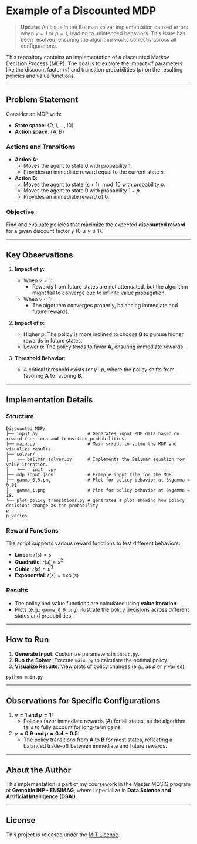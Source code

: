 
# Example of a Discounted MDP

> **Update**: An issue in the Bellman solver implementation caused errors when $\gamma = 1$ or $p = 1$, leading to unintended behaviors. This issue has been resolved, ensuring the algorithm works correctly across all configurations.

This repository contains an implementation of a discounted Markov Decision Process (MDP). The goal is to explore the impact of parameters like the discount factor ($\gamma$) and transition probabilities ($p$) on the resulting policies and value functions.

---

## Problem Statement

Consider an MDP with:
- **State space**: $\{0, 1, \dots, 10\}$
- **Action space**: $\{A, B\}$

### Actions and Transitions
- **Action A**: 
  - Moves the agent to state $0$ with probability $1$.
  - Provides an immediate reward equal to the current state $s$.
- **Action B**:
  - Moves the agent to state $(s+1) \mod 10$ with probability $p$.
  - Moves the agent to state $0$ with probability $1-p$.
  - Provides an immediate reward of $0$.

### Objective
Find and evaluate policies that maximize the expected **discounted reward** for a given discount factor $\gamma$ ($0 \leq \gamma \leq 1$).

---

## Key Observations

1. **Impact of $\gamma$:**
   - When $\gamma = 1$: 
     - Rewards from future states are not attenuated, but the algorithm might fail to converge due to infinite value propagation.
   - When $\gamma < 1$: 
     - The algorithm converges properly, balancing immediate and future rewards.

2. **Impact of $p$:**
   - Higher $p$: The policy is more inclined to choose **B** to pursue higher rewards in future states.
   - Lower $p$: The policy tends to favor **A**, ensuring immediate rewards.

3. **Threshold Behavior:**
   - A critical threshold exists for $\gamma \cdot p$, where the policy shifts from favoring **A** to favoring **B**.

---

## Implementation Details

### Structure

```
Discounted_MDP/
├── input.py                   # Generates input MDP data based on reward functions and transition probabilities.
├── main.py                    # Main script to solve the MDP and visualize results.
├── solver/ 
│   ├── bellman_solver.py      # Implements the Bellman equation for value iteration.
│   └── __init__.py 
├── mdp_input.json             # Example input file for the MDP.
├── gamma_0,9.png              # Plot for policy behavior at $\gamma = 0.9$.
├── gamma_1.png                # Plot for policy behavior at $\gamma = 1$.
└── plot_policy_transitions.py # generates a plot showing how policy decisions change as the probability 
𝑝
p varies
```

### Reward Functions

The script supports various reward functions to test different behaviors:
- **Linear**: $r(s) = s$
- **Quadratic**: $r(s) = s^2$
- **Cubic**: $r(s) = s^3$
- **Exponential**: $r(s) = \exp(s)$

### Results

- The policy and value functions are calculated using **value iteration**.
- Plots (e.g., `gamma_0,9.png`) illustrate the policy decisions across different states and probabilities.

---

## How to Run

1. **Generate Input**: Customize parameters in `input.py`.
2. **Run the Solver**: Execute `main.py` to calculate the optimal policy.
3. **Visualize Results**: View plots of policy changes (e.g., as $p$ or $\gamma$ varies).

```bash
python main.py
```

---

## Observations for Specific Configurations

1. **$\gamma = 1$ and $p = 1$:**
   - Policies favor immediate rewards ($A$) for all states, as the algorithm fails to fully account for long-term gains.
2. **$\gamma = 0.9$ and $p = 0.4-0.5$:**
   - The policy transitions from **A** to **B** for most states, reflecting a balanced trade-off between immediate and future rewards.

---

## About the Author

This implementation is part of my coursework in the Master MOSIG program at **Grenoble INP - ENSIMAG**, where I specialize in **Data Science and Artificial Intelligence (DSAI)**.

---

## License

This project is released under the [MIT License](LICENSE).
